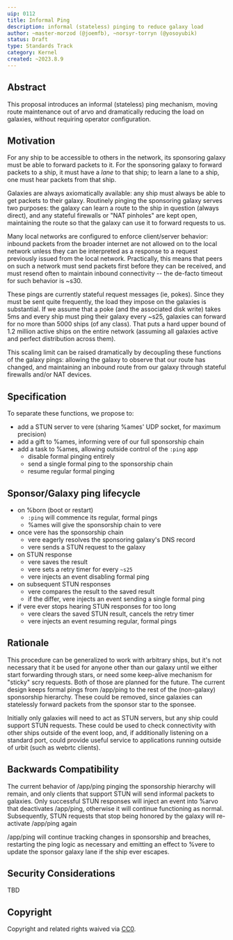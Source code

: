 ```yaml
---
uip: 0112
title: Informal Ping
description: informal (stateless) pinging to reduce galaxy load
author: ~master-morzod (@joemfb), ~norsyr-torryn (@yosoyubik)
status: Draft
type: Standards Track
category: Kernel
created: ~2023.8.9
---
```


## Abstract

This proposal introduces an informal (stateless) ping mechanism, moving route maintenance out of arvo and dramatically reducing the load on galaxies, without requiring operator configuration.

## Motivation

For any ship to be accessible to others in the network, its sponsoring galaxy must be able to forward packets to it. For the sponsoring galaxy to forward packets to a ship, it must have a *lane* to that ship; to learn a lane to a ship, one must hear packets from that ship.

Galaxies are always axiomatically available: any ship must always be able to get packets to their galaxy. Routinely pinging the sponsoring galaxy serves two purposes: the galaxy can learn a route to the ship in question (always direct), and any stateful firewalls or "NAT pinholes" are kept open, maintaining the route so that the galaxy can use it to forward requests to us.

Many local networks are configured to enforce client/server behavior: inbound packets from the broader internet are not allowed on to the local network unless they can be interpreted as a response to a request previously issued from the local network. Practically, this means that peers on such a network must send packets first before they can be received, and must resend often to maintain inbound connectivity -- the de-facto timeout for such behavior is ~s30.

These pings are currently stateful request messages (ie, pokes). Since they must be sent quite frequently, the load they impose on the galaxies is substantial. If we assume that a poke (and the associated disk write) takes 5ms and every ship must ping their galaxy every ~s25, galaxies can forward for no more than 5000 ships (of any class). That puts a hard upper bound of 1.2 million active ships on the entire network (assuming all galaxies active and perfect distribution across them).

This scaling limit can be raised dramatically by decoupling these functions of the galaxy pings: allowing the galaxy to observe that our route has changed, and maintaining an inbound route from our galaxy through stateful firewalls and/or NAT devices.

## Specification

To separate these functions, we propose to:

- add a STUN server to vere (sharing %ames' UDP socket, for maximum precision)
- add a gift to %ames, informing vere of our full sponsorship chain
- add a task to %ames, allowing outside control of the `:ping` app
  - disable formal pinging entirely
  - send a single formal ping to the sponsorship chain
  - resume regular formal pinging

## Sponsor/Galaxy ping lifecycle

- on %born (boot or restart)
  - `:ping` will commence its regular, formal pings
  - %ames will give the sponsorship chain to vere
- once vere has the sponsorship chain
  - vere eagerly resolves the sponsoring galaxy's DNS record
  - vere sends a STUN request to the galaxy
- on STUN response
  - vere saves the result
  - vere sets a retry timer for every `~s25`
  - vere injects an event disabling formal ping
- on subsequent STUN responses
  - vere compares the result to the saved result
  - if the differ, vere injects an event sending a single formal ping
- if vere ever stops hearing STUN responses for too long
  - vere clears the saved STUN result, cancels the retry timer
  - vere injects an event resuming regular, formal pings

## Rationale

This procedure can be generalized to work with arbitrary ships, but it's not necessary that it be used for anyone other than our galaxy until we either start forwarding through stars, or need some keep-alive mechanism for "sticky" scry requests. Both of those are planned for the future. The current design keeps formal pings from /app/ping to the rest of the (non-galaxy) sponsorship hierarchy. These could be removed, since galaxies can statelessly forward packets from the sponsor star to the sponsee.

Initially only galaxies will need to act as STUN servers, but any ship could support STUN requests. These could be used to check connectivity with other ships outside of the event loop, and, if additionally listening on a standard port, could provide useful service to applications running outside of urbit (such as webrtc clients).

## Backwards Compatibility

The current behavior of /app/ping pinging the sponsorship hierarchy will remain, and only clients that support STUN will send informal packets to galaxies. Only successful STUN responses will inject an event into %arvo that deactivates /app/ping, otherwise it will continue functioning as normal. Subsequently, STUN requests that stop being honored by the galaxy will re-activate /app/ping again

/app/ping will continue tracking changes in sponsorship and breaches, restarting the ping logic as necessary and emitting an effect to %vere to update the sponsor galaxy lane if the ship ever escapes.

## Security Considerations

TBD

## Copyright

Copyright and related rights waived via [CC0](../LICENSE.md).
